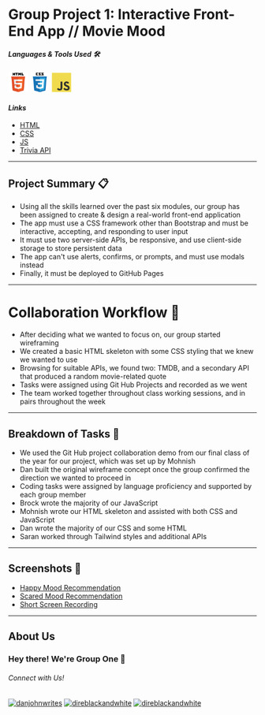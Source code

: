 # Group Project 1: Interactive Front-End App // Movie Mood

##### _Languages & Tools Used_ 🛠
<p align="left">
<img src="https://raw.githubusercontent.com/devicons/devicon/master/icons/html5/html5-original-wordmark.svg" alt="html5" width="40" height="40"/>
<img src="https://raw.githubusercontent.com/devicons/devicon/master/icons/css3/css3-original-wordmark.svg" alt="css3" width="40" height="40"/>
<a href="https://developer.mozilla.org/en-US/docs/Web/JavaScript" target="_blank" rel="noreferrer"> <img src="https://raw.githubusercontent.com/devicons/devicon/master/icons/javascript/javascript-original.svg" alt="javascript" width="40" height="40"/> </a>  
</p>

#### _Links_
* <a href="https://github.com/MohnishBhujun/Collab-project-demo/blob/main/index.html">HTML</a>
* <a href="https://github.com/MohnishBhujun/Collab-project-demo/blob/main/assets/css/main.css">CSS</a>
* <a href="https://github.com/MohnishBhujun/Collab-project-demo/blob/main/assets/js/main.js">JS</a>
* <a href="https://github.com/MohnishBhujun/Collab-project-demo/blob/main/assets/js/trivia.js">Trivia API</a>

-----
## Project Summary 📋
* Using all the skills learned over the past six modules, our group has been assigned to create & design a real-world front-end application 
* The app must use a CSS framework other than Bootstrap and must be interactive, accepting, and responding to user input
* It must use two server-side APIs, be responsive, and use client-side storage to store persistent data 
* The app can't use alerts, confirms, or prompts, and must use modals instead 
* Finally, it must be deployed to GitHub Pages
-----
# Collaboration Workflow 🦾
* After deciding what we wanted to focus on, our group started wireframing
* We created a basic HTML skeleton with some CSS styling that we knew we wanted to use
* Browsing for suitable APIs, we found two: TMDB, and a secondary API that produced a random movie-related quote
* Tasks were assigned using Git Hub Projects and recorded as we went
* The team worked together throughout class working sessions, and in pairs throughout the week
-----
## Breakdown of Tasks 📝
* We used the Git Hub project collaboration demo from our final class of the year for our project, which was set up by Mohnish
* Dan built the original wireframe concept once the group confirmed the direction we wanted to proceed in
* Coding tasks were assigned by language proficiency and supported by each group member
* Brock wrote the majority of our JavaScript
* Mohnish wrote our HTML skeleton and assisted with both CSS and JavaScript
* Dan wrote the majority of our CSS and some HTML
* Saran worked through Tailwind styles and additional APIs 
-----
## Screenshots 📸
* <a href="https://github.com/MohnishBhujun/Collab-project-demo/blob/main/assets/images/example-1.png">Happy Mood Recommendation</a>
* <a href="https://github.com/MohnishBhujun/Collab-project-demo/blob/main/assets/images/example-2.png">Scared Mood Recommendation</a>
* <a href="https://streamable.com/gtunz3">Short Screen Recording</a>

-----
## About Us
<h3 align="left">Hey there! We're Group One 👋 </h3>

<h6 align="left">Connect with Us!</h6>
<p align="left">
<a href="https://twitter.com/danjohnwrites" target="blank"><img align="center" src="https://raw.githubusercontent.com/rahuldkjain/github-profile-readme-generator/master/src/images/icons/Social/twitter.svg" alt="danjohnwrites" height="30" width="40" /></a>
<a href="https://instagram.com/direblackandwhite" target="blank"><img align="center" src="https://raw.githubusercontent.com/rahuldkjain/github-profile-readme-generator/master/src/images/icons/Social/instagram.svg" alt="direblackandwhite" height="30" width="40" /></a>
<a href="https://instagram.com/direpike" target="blank"><img align="center" src="https://raw.githubusercontent.com/rahuldkjain/github-profile-readme-generator/master/src/images/icons/Social/instagram.svg" alt="direblackandwhite" height="30" width="40" /></a>
</p>
